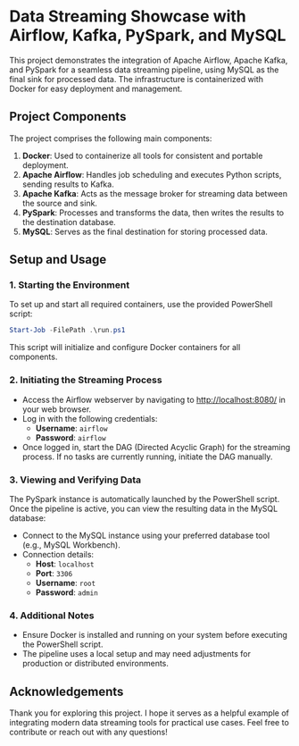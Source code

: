 # Data Streaming Showcase with Airflow, Kafka, PySpark, and MySQL

This project demonstrates the integration of Apache Airflow, Apache Kafka, and PySpark for a seamless data streaming pipeline, using MySQL as the final sink for processed data. The infrastructure is containerized with Docker for easy deployment and management.

## Project Components

The project comprises the following main components:

1. **Docker**: Used to containerize all tools for consistent and portable deployment.
2. **Apache Airflow**: Handles job scheduling and executes Python scripts, sending results to Kafka.
3. **Apache Kafka**: Acts as the message broker for streaming data between the source and sink.
4. **PySpark**: Processes and transforms the data, then writes the results to the destination database.
5. **MySQL**: Serves as the final destination for storing processed data.

## Setup and Usage

### 1. Starting the Environment
To set up and start all required containers, use the provided PowerShell script:

```powershell
Start-Job -FilePath .\run.ps1
```

This script will initialize and configure Docker containers for all components.

### 2. Initiating the Streaming Process
- Access the Airflow webserver by navigating to [http://localhost:8080/](http://localhost:8080/) in your web browser.
- Log in with the following credentials:
  - **Username**: `airflow`
  - **Password**: `airflow`
- Once logged in, start the DAG (Directed Acyclic Graph) for the streaming process. If no tasks are currently running, initiate the DAG manually.

### 3. Viewing and Verifying Data
The PySpark instance is automatically launched by the PowerShell script. Once the pipeline is active, you can view the resulting data in the MySQL database:

- Connect to the MySQL instance using your preferred database tool (e.g., MySQL Workbench).
- Connection details:
  - **Host**: `localhost`
  - **Port**: `3306`
  - **Username**: `root`
  - **Password**: `admin`

### 4. Additional Notes
- Ensure Docker is installed and running on your system before executing the PowerShell script.
- The pipeline uses a local setup and may need adjustments for production or distributed environments.

## Acknowledgements

Thank you for exploring this project. I hope it serves as a helpful example of integrating modern data streaming tools for practical use cases. Feel free to contribute or reach out with any questions!
